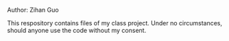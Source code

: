 Author: Zihan Guo

This respository contains files of my class project. Under no circumstances, should anyone use the code without my consent. 

